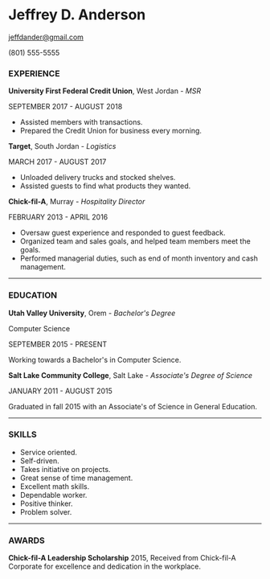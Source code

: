 # Jeffrey D. Anderson

jeffdander@gmail.com

(801) 555-5555

### EXPERIENCE

**University First Federal Credit Union**, West Jordan - *MSR*

SEPTEMBER 2017 - AUGUST 2018

- Assisted members with transactions.
- Prepared the Credit Union for business every morning.

**Target**, South Jordan - *Logistics*

MARCH 2017 - AUGUST 2017

- Unloaded delivery trucks and stocked shelves.
- Assisted guests to find what products they wanted.

**Chick-fil-A**, Murray - *Hospitality Director*

FEBRUARY 2013 - APRIL 2016

- Oversaw guest experience and responded to guest feedback.
- Organized team and sales goals, and helped team members meet the goals.
- Performed managerial duties, such as end of month inventory and cash management.
***
### EDUCATION

**Utah Valley University**, Orem - *Bachelor's Degree*

Computer Science

SEPTEMBER 2015 - PRESENT

Working towards a Bachelor's in Computer Science.

**Salt Lake Community College**, Salt Lake - *Associate's Degree of Science*

JANUARY 2011 - AUGUST 2015

Graduated in fall 2015 with an Associate's of Science in General Education.
***
### SKILLS

- Service oriented.
- Self-driven.
- Takes initiative on projects.
- Great sense of time management.
- Excellent math skills.
- Dependable worker.
- Positive thinker.
- Problem solver.
***
### AWARDS

**Chick-fil-A Leadership Scholarship** 2015, Received from Chick-fil-A Corporate for excellence and dedication in the workplace.

